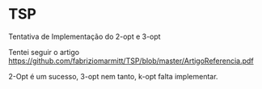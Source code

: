 # TSP

Tentativa de Implementação do 2-opt e 3-opt

Tentei seguir o artigo https://github.com/fabriziomarmitt/TSP/blob/master/ArtigoReferencia.pdf 

2-Opt é um sucesso, 3-opt nem tanto, k-opt falta implementar.

